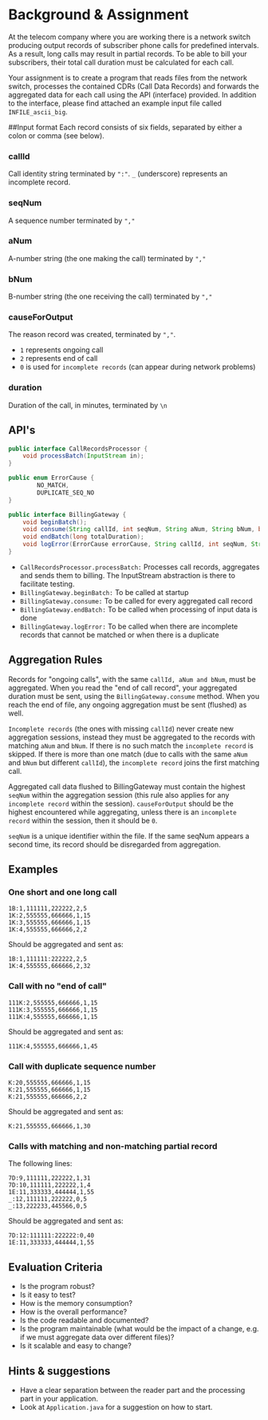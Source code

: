 # Background & Assignment
At the telecom company where you are working there is a network switch producing output records of subscriber phone calls for predefined 
intervals. As a result, long calls may result in partial records. To be able to bill your subscribers, their total call 
duration must be calculated for each call.  

Your assignment is to create a program that reads files from the network switch, processes the contained CDRs (Call Data Records) and 
forwards the aggregated data for each call using the API (interface) provided. In addition to the interface, please find attached an example input file 
called `INFILE_ascii_big`.


##Input format
Each record consists of six fields, separated by either a colon or comma (see below).

### callId
Call identity string terminated by `":"`.
`_` (underscore) represents an incomplete record. 

### seqNum
A sequence number terminated by `","`

### aNum
A-number string (the one making the call) terminated by `","`

### bNum
B-number string (the one receiving the call) terminated by `","`

### causeForOutput
The reason record was created, terminated by `","`.
   * `1` represents ongoing call
   * `2` represents end of call
   * `0` is used for `incomplete records` (can appear during network problems)

### duration
Duration of the call, in minutes, terminated by `\n`

## API's
```java
public interface CallRecordsProcessor {
    void processBatch(InputStream in);
}

public enum ErrorCause {
        NO_MATCH,
        DUPLICATE_SEQ_NO
}

public interface BillingGateway {
    void beginBatch();
    void consume(String callId, int seqNum, String aNum, String bNum, byte causeForOutput, int duration);
    void endBatch(long totalDuration);
    void logError(ErrorCause errorCause, String callId, int seqNum, String aNum, String bNum)
}
```

* `CallRecordsProcessor.processBatch:` 
    Processes call records, aggregates and sends them to billing. The InputStream abstraction is there to facilitate testing.
* `BillingGateway.beginBatch:` 
    To be called at startup
* `BillingGateway.consume:` 
    To be called for every aggregated call record
* `BillingGateway.endBatch:` 
    To be called when processing of input data is done
* `BillingGateway.logError:` 
    To be called when there are incomplete records that cannot be matched or when there is a duplicate




## Aggregation Rules

Records for "ongoing calls", with the same `callId, aNum and bNum`, must be aggregated. When you read the "end of call record", 
your aggregated duration must be sent, using the `BillingGateway.consume` method.
When you reach the end of file, any ongoing aggregation must be sent (flushed) as well.

`Incomplete records` (the ones with missing `callId`) never create new aggregation sessions, instead they must be 
aggregated to the records with matching `aNum` and `bNum`. 
If there is no such match the `incomplete record` is skipped. If there is more than one match (due to calls with the same `aNum` 
and `bNum` but different `callId`), the `incomplete record` joins the first matching call. 

Aggregated call data flushed to BillingGateway must contain the highest `seqNum` within the aggregation session (this rule also
applies for any `incomplete record` within the session). `causeForOutput` should be the highest encountered while aggregating, unless there is an `incomplete record` 
within the session, then it should be `0`.

`seqNum` is a unique identifier within the file. If the same seqNum appears a second time, its record should be disregarded from 
aggregation.

## Examples
### One short and one long call
```
1B:1,111111,222222,2,5
1K:2,555555,666666,1,15
1K:3,555555,666666,1,15
1K:4,555555,666666,2,2
```
Should be aggregated and sent as:
```
1B:1,111111:222222,2,5
1K:4,555555,666666,2,32
```

### Call with no "end of call"  
```
111K:2,555555,666666,1,15
111K:3,555555,666666,1,15
111K:4,555555,666666,1,15
```
Should be aggregated and sent as:
```
111K:4,555555,666666,1,45
```

### Call with duplicate sequence number  
```
K:20,555555,666666,1,15
K:21,555555,666666,1,15
K:21,555555,666666,2,2
```
Should be aggregated and sent as:
```
K:21,555555,666666,1,30
```

### Calls with matching and non-matching partial record
The following lines:
```
7D:9,111111,222222,1,31
7D:10,111111,222222,1,4
1E:11,333333,444444,1,55
_:12,111111,222222,0,5
_:13,222233,445566,0,5
```
Should be aggregated and sent as:
```
7D:12:111111:222222:0,40
1E:11,333333,444444,1,55
```

## Evaluation Criteria
* Is the program robust?
* Is it easy to test?
* How is the memory consumption?
* How is the overall performance?
* Is the code readable and documented?
* Is the program maintainable (what would be the impact of a change, e.g. if we must aggregate data over different files)?
* Is it scalable and easy to change?


## Hints & suggestions
* Have a clear separation between the reader part and the processing part in your application.
* Look at `Application.java` for a suggestion on how to start.
